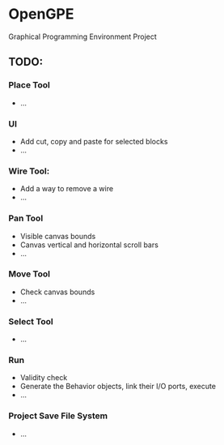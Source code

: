 # OpenGPE
Graphical Programming Environment Project

## TODO:

### Place Tool
* ...

### UI
* Add cut, copy and paste for selected blocks
* ...

### Wire Tool:
* Add a way to remove a wire
* ...

### Pan Tool
* Visible canvas bounds
* Canvas vertical and horizontal scroll bars
* ...

### Move Tool
* Check canvas bounds
* ...

### Select Tool
* ...

### Run
* Validity check
* Generate the Behavior objects, link their I/O ports, execute
* ...

### Project Save File System
* ...
